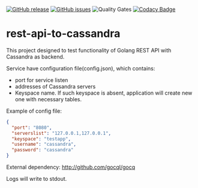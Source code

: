 [![GitHub release](https://img.shields.io/github/release/OlegGorj/go-templates-collection.svg)](https://github.com/OlegGorj/go-templates-collection/releases)
[![GitHub issues](https://img.shields.io/github/issues/OlegGorj/go-templates-collection.svg)](https://github.com/OlegGorj/go-templates-collection/issues)
![Quality Gates](https://sonarcloud.io/api/project_badges/measure?project=cassandra-client&metric=alert_status)
[![Codacy Badge](https://api.codacy.com/project/badge/Grade/1818748c6ba745ce97bb43ab6dbbfd2c)](https://www.codacy.com/app/oleggorj/go-templates-collection?utm_source=github.com&amp;utm_medium=referral&amp;utm_content=OlegGorj/go-templates-collection&amp;utm_campaign=Badge_Grade)

# rest-api-to-cassandra

This project designed to test functionality of Golang REST API with Cassandra as backend.

Service have configuration file(config.json), which contains:

 - port for service listen
 - addresses of Cassandra servers
 - Keyspace name. If such keyspace is absent, application will create new one with necessary tables.

Example of config file:
```json
{
  "port": "8080",
  "serverslist": "127.0.0.1,127.0.0.1",
  "keyspace": "testapp",
  "username": "cassandra",
  "password": "cassandra"
}

```

External dependency: http://github.com/gocql/gocq

Logs will write to stdout.
